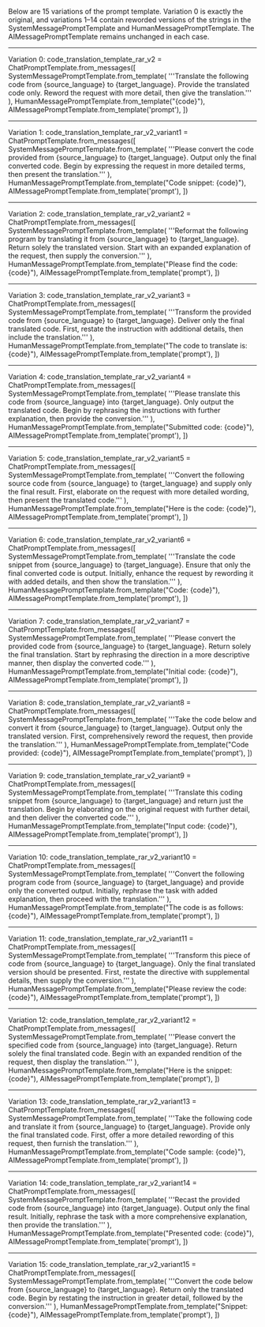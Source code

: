 Below are 15 variations of the prompt template. Variation 0 is exactly the original, and variations 1–14 contain reworded versions of the strings in the SystemMessagePromptTemplate and HumanMessagePromptTemplate. The AIMessagePromptTemplate remains unchanged in each case.

--------------------------------------------------

Variation 0:
code_translation_template_rar_v2 = ChatPromptTemplate.from_messages([
    SystemMessagePromptTemplate.from_template(
        '''Translate the following code from {source_language} to {target_language}. Provide the translated code only.
Reword the request with more detail, then give the translation.'''
    ),
    HumanMessagePromptTemplate.from_template("{code}"),
    AIMessagePromptTemplate.from_template('prompt'),
])

--------------------------------------------------

Variation 1:
code_translation_template_rar_v2_variant1 = ChatPromptTemplate.from_messages([
    SystemMessagePromptTemplate.from_template(
        '''Please convert the code provided from {source_language} to {target_language}. Output only the final converted code.
Begin by expressing the request in more detailed terms, then present the translation.'''
    ),
    HumanMessagePromptTemplate.from_template("Code snippet: {code}"),
    AIMessagePromptTemplate.from_template('prompt'),
])

--------------------------------------------------

Variation 2:
code_translation_template_rar_v2_variant2 = ChatPromptTemplate.from_messages([
    SystemMessagePromptTemplate.from_template(
        '''Reformat the following program by translating it from {source_language} to {target_language}. Return solely the translated version.
Start with an expanded explanation of the request, then supply the conversion.'''
    ),
    HumanMessagePromptTemplate.from_template("Please find the code: {code}"),
    AIMessagePromptTemplate.from_template('prompt'),
])

--------------------------------------------------

Variation 3:
code_translation_template_rar_v2_variant3 = ChatPromptTemplate.from_messages([
    SystemMessagePromptTemplate.from_template(
        '''Transform the provided code from {source_language} to {target_language}. Deliver only the final translated code.
First, restate the instruction with additional details, then include the translation.'''
    ),
    HumanMessagePromptTemplate.from_template("The code to translate is: {code}"),
    AIMessagePromptTemplate.from_template('prompt'),
])

--------------------------------------------------

Variation 4:
code_translation_template_rar_v2_variant4 = ChatPromptTemplate.from_messages([
    SystemMessagePromptTemplate.from_template(
        '''Please translate this code from {source_language} into {target_language}. Only output the translated code.
Begin by rephrasing the instructions with further explanation, then provide the conversion.'''
    ),
    HumanMessagePromptTemplate.from_template("Submitted code: {code}"),
    AIMessagePromptTemplate.from_template('prompt'),
])

--------------------------------------------------

Variation 5:
code_translation_template_rar_v2_variant5 = ChatPromptTemplate.from_messages([
    SystemMessagePromptTemplate.from_template(
        '''Convert the following source code from {source_language} to {target_language} and supply only the final result.
First, elaborate on the request with more detailed wording, then present the translated code.'''
    ),
    HumanMessagePromptTemplate.from_template("Here is the code: {code}"),
    AIMessagePromptTemplate.from_template('prompt'),
])

--------------------------------------------------

Variation 6:
code_translation_template_rar_v2_variant6 = ChatPromptTemplate.from_messages([
    SystemMessagePromptTemplate.from_template(
        '''Translate the code snippet from {source_language} to {target_language}. Ensure that only the final converted code is output.
Initially, enhance the request by rewording it with added details, and then show the translation.'''
    ),
    HumanMessagePromptTemplate.from_template("Code: {code}"),
    AIMessagePromptTemplate.from_template('prompt'),
])

--------------------------------------------------

Variation 7:
code_translation_template_rar_v2_variant7 = ChatPromptTemplate.from_messages([
    SystemMessagePromptTemplate.from_template(
        '''Please convert the provided code from {source_language} to {target_language}. Return solely the final translation.
Start by rephrasing the direction in a more descriptive manner, then display the converted code.'''
    ),
    HumanMessagePromptTemplate.from_template("Initial code: {code}"),
    AIMessagePromptTemplate.from_template('prompt'),
])

--------------------------------------------------

Variation 8:
code_translation_template_rar_v2_variant8 = ChatPromptTemplate.from_messages([
    SystemMessagePromptTemplate.from_template(
        '''Take the code below and convert it from {source_language} to {target_language}. Output only the translated version.
First, comprehensively reword the request, then provide the translation.'''
    ),
    HumanMessagePromptTemplate.from_template("Code provided: {code}"),
    AIMessagePromptTemplate.from_template('prompt'),
])

--------------------------------------------------

Variation 9:
code_translation_template_rar_v2_variant9 = ChatPromptTemplate.from_messages([
    SystemMessagePromptTemplate.from_template(
        '''Translate this coding snippet from {source_language} to {target_language} and return just the translation.
Begin by elaborating on the original request with further detail, and then deliver the converted code.'''
    ),
    HumanMessagePromptTemplate.from_template("Input code: {code}"),
    AIMessagePromptTemplate.from_template('prompt'),
])

--------------------------------------------------

Variation 10:
code_translation_template_rar_v2_variant10 = ChatPromptTemplate.from_messages([
    SystemMessagePromptTemplate.from_template(
        '''Convert the following program code from {source_language} to {target_language} and provide only the converted output.
Initially, rephrase the task with added explanation, then proceed with the translation.'''
    ),
    HumanMessagePromptTemplate.from_template("The code is as follows: {code}"),
    AIMessagePromptTemplate.from_template('prompt'),
])

--------------------------------------------------

Variation 11:
code_translation_template_rar_v2_variant11 = ChatPromptTemplate.from_messages([
    SystemMessagePromptTemplate.from_template(
        '''Transform this piece of code from {source_language} to {target_language}. Only the final translated version should be presented.
First, restate the directive with supplemental details, then supply the conversion.'''
    ),
    HumanMessagePromptTemplate.from_template("Please review the code: {code}"),
    AIMessagePromptTemplate.from_template('prompt'),
])

--------------------------------------------------

Variation 12:
code_translation_template_rar_v2_variant12 = ChatPromptTemplate.from_messages([
    SystemMessagePromptTemplate.from_template(
        '''Please convert the specified code from {source_language} into {target_language}. Return solely the final translated code.
Begin with an expanded rendition of the request, then display the translation.'''
    ),
    HumanMessagePromptTemplate.from_template("Here is the snippet: {code}"),
    AIMessagePromptTemplate.from_template('prompt'),
])

--------------------------------------------------

Variation 13:
code_translation_template_rar_v2_variant13 = ChatPromptTemplate.from_messages([
    SystemMessagePromptTemplate.from_template(
        '''Take the following code and translate it from {source_language} to {target_language}. Provide only the final translated code.
First, offer a more detailed rewording of this request, then furnish the translation.'''
    ),
    HumanMessagePromptTemplate.from_template("Code sample: {code}"),
    AIMessagePromptTemplate.from_template('prompt'),
])

--------------------------------------------------

Variation 14:
code_translation_template_rar_v2_variant14 = ChatPromptTemplate.from_messages([
    SystemMessagePromptTemplate.from_template(
        '''Recast the provided code from {source_language} into {target_language}. Output only the final result.
Initially, rephrase the task with a more comprehensive explanation, then provide the translation.'''
    ),
    HumanMessagePromptTemplate.from_template("Presented code: {code}"),
    AIMessagePromptTemplate.from_template('prompt'),
])

--------------------------------------------------

Variation 15:
code_translation_template_rar_v2_variant15 = ChatPromptTemplate.from_messages([
    SystemMessagePromptTemplate.from_template(
        '''Convert the code below from {source_language} to {target_language}. Return only the translated code.
Begin by restating the instruction in greater detail, followed by the conversion.'''
    ),
    HumanMessagePromptTemplate.from_template("Snippet: {code}"),
    AIMessagePromptTemplate.from_template('prompt'),
])

